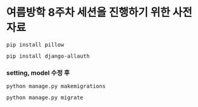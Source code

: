 # 여름방학 8주차 세션을 진행하기 위한 사전 자료
<pre>pip install pillow</pre>
<pre>pip install django-allauth</pre>
### setting, model 수정 후
<pre>python manage.py makemigrations</pre>
<pre>python manage.py migrate</pre>